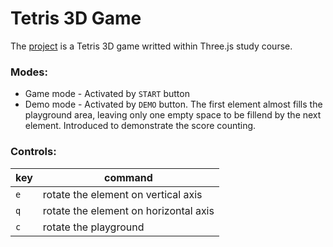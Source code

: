 # Tetris 3D Game
The [project](https://allohant.github.io/tetro_3d.github.io/#) is a Tetris 3D game writted within Three.js study course.

### Modes:
- Game mode - Activated by `START` button
- Demo mode - Activated by `DEMO` button. The first element almost fills the playground area, leaving only one empty space to be fillend by the next element. Introduced to demonstrate the score counting.
### Controls:
| key | command |
| --- |	---	|
|	`e` |	rotate the element on vertical axis	|
|	`q` | rotate the element on horizontal axis |
| `c` | rotate the playground |
